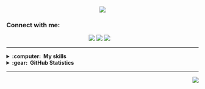 <h1 align="center">
  <a href="https://git.io/typing-svg">
    <img src="https://readme-typing-svg.herokuapp.com/?lines=Hello,+There!+👋;I+am+Sahruday+....;Have+a+GoodOne!&center=true&size=30">
  </a>
</h1>

<!-- ### :space_invader: &nbsp;About Me

&nbsp;&nbsp;&nbsp;🧑‍💻 &nbsp;Doing my Masters at  [University of Maryland](https://eng.umd.edu/) in Robotics \
&nbsp;&nbsp;&nbsp;:seedling: &nbsp;Passionate about problem Solving in robotics\
&nbsp;&nbsp;&nbsp;:hammer_and_wrench: &nbsp; Engineer at heart\
&nbsp;&nbsp;&nbsp;:writing_hand: &nbsp; Currently working on UR3e manipulator and TI-RSLK-MAX at [MRC](https://facilities.robotics.umd.edu/ral.html) -->

<h3 align="left">Connect with me:</h3>
<p align="center">
  <a href="https://www.linkedin.com/in/sahruday"><img src="https://img.shields.io/badge/-LinkedIn-0077B5?style=for-the-badge&logo=Linkedin&logoColor=white"/></a> <a href="mailto:sahrudaypatti@gmail.com"><img src="https://img.shields.io/badge/-Email-D14836?style=for-the-badge&logo=Gmail&logoColor=white"/></a>
  <a href="mailto:sahrudayreddy@outlook.com"><img src="https://img.shields.io/badge/Microsoft_Outlook-0078D4?style=for-the-badge&logo=microsoft-outlook&logoColor=white" /></a>&nbsp;&nbsp;&nbsp;&nbsp;
</p>

<hr/>

<details>
  <summary><b>:computer: &nbsp;My skills</b></summary>
  <br/>


<div style="overflow-x: auto; width: 100%;">
  <table style="width: 200%; table-layout: fixed; border-collapse: collapse; white-space: nowrap;">

  <tbody>
  <tr>
      <td>Languages</td>
      <td><img src="https://img.shields.io/badge/c-%2300599C.svg?style=for-the-badge&logo=c&logoColor=white"></td>
      <td><img src="https://img.shields.io/badge/C%2B%2B-00599C?style=for-the-badge&logo=c%2B%2B&logoColor=white"></td>
      <td><img src="https://img.shields.io/badge/Python-3776AB?style=for-the-badge&logo=python&logoColor=white"></td>
      <td><img src="https://img.shields.io/badge/Go-00ADD8?style=for-the-badge&logo=go&logoColor=white"></td>
      <td><img src="https://img.shields.io/badge/matlab-E34F26?style=for-the-badge"></td>
      <td><img src="https://img.shields.io/badge/shell_script-%23121011.svg?style=for-the-badge&logo=gnu-bash&logoColor=white"></td>
      <td><img src="https://img.shields.io/badge/markdown-%23000000.svg?style=for-the-badge&logo=markdown&logoColor=white"></td>
      <td><img src="https://img.shields.io/badge/latex-%23008080.svg?style=for-the-badge&logo=latex&logoColor=white"></td>
      <td><img src="https://img.shields.io/badge/HTML5-E34F26?style=for-the-badge&logo=html5&logoColor=white"></td>
      <td><img src="https://img.shields.io/badge/CSS3-1572B6?style=for-the-badge&logo=css3&logoColor=white"></td>
    </tr>
    <tr>
      <td>Tools</td>
      <td><img src="https://img.shields.io/badge/opencv-%23white.svg?style=for-the-badge&logo=opencv&logoColor=white"/></td>
      <td><img src="https://img.shields.io/badge/ros-%230A0FF9.svg?style=for-the-badge&logo=ros&logoColor=white"/></td>
      <td><img src="https://img.shields.io/badge/git-%23F05033.svg?style=for-the-badge&logo=git&logoColor=white"></td>
      <td><img src="https://img.shields.io/badge/github-%23121011.svg?style=for-the-badge&logo=github&logoColor=white"></td>
      <td><img src="https://img.shields.io/badge/pycharm-143?style=for-the-badge&logo=pycharm&logoColor=black&color=black&labelColor=green"></td>
      <td><img src="https://img.shields.io/badge/VSCODE-007ACC.svg?&style=for-the-badge&logo=appveyor"></td>
      <td><img src="https://img.shields.io/badge/Anaconda-%2344A833.svg?style=for-the-badge&logo=anaconda&logoColor=white"></td>
      <td><img src="https://img.shields.io/badge/CMake-064F8C?style=for-the-badge&logo=cmake&logoColor=white"></td>
    </tr>
    <tr>
      <td>Frameworks</td>
      <td><img src="https://img.shields.io/badge/PyTorch-%23EE4C2C.svg?style=for-the-badge&logo=PyTorch&logoColor=white"></img></td>
      <td><img src="https://img.shields.io/badge/TensorFlow-%23FF6F00.svg?style=for-the-badge&logo=TensorFlow&logoColor=white"></img></td>
      <td><img src="https://img.shields.io/badge/scikit--learn-%23F7931E.svg?style=for-the-badge&logo=scikit-learn&logoColor=white"></img></td>
      <td><img src="https://img.shields.io/badge/SciPy-%230C55A5.svg?style=for-the-badge&logo=scipy&logoColor=%white"></img></td>
      <td><img src="https://img.shields.io/badge/Keras-%23D00000.svg?style=for-the-badge&logo=Keras&logoColor=white"></img></td>
      <td><img src="https://img.shields.io/badge/pandas-%23150458.svg?style=for-the-badge&logo=pandas&logoColor=white"></img></td>
      <td><img src="https://img.shields.io/badge/numpy-%23013243.svg?style=for-the-badge&logo=numpy&logoColor=white"></img></td>
      <td><img src="https://img.shields.io/badge/Matplotlib-%23ffffff.svg?style=for-the-badge&logo=Matplotlib&logoColor=black"></img></td>
    </tr>
    <tr>
      <td>CI</td>
      <td><img src="https://img.shields.io/badge/gitlab%20ci-%23181717.svg?style=for-the-badge&logo=gitlab&logoColor=white"></td>
      <td><img src="https://img.shields.io/badge/travis%20ci-%232B2F33.svg?style=for-the-badge&logo=travis&logoColor=white"></td>
      <td><img src="https://img.shields.io/badge/Codecov-F01F7A?style=for-the-badge&logo=Codecov&logoColor=white"></td> 
      <td><img src="https://img.shields.io/badge/Docker-2CA5E0?style=for-the-badge&logo=docker&logoColor=white"></td>
    </tr>
    <tr>
      <td>OS</td>
      <td><img src="https://img.shields.io/badge/Linux-FCC624?style=for-the-badge&logo=linux&logoColor=black"></td>
      <td><img src="https://img.shields.io/badge/Windows-0078D6?style=for-the-badge&logo=windows&logoColor=white"></td>
      <td><img src="https://img.shields.io/badge/iOS-000000?style=for-the-badge&logo=ios&logoColor=white"></td>
    </tr>
    <tr>
      <td>HardWare</td>
      <td><img src="https://img.shields.io/badge/Raspberry%20Pi-A22846.svg?style=for-the-badge&logo=Raspberry-Pi&logoColor=white"></td>
      <td><img src="https://img.shields.io/badge/Arduino-00979D.svg?style=for-the-badge&logo=Arduino&logoColor=white"></td>
  </tbody>
</table>
</div>
</details>

<details>
  <summary><b>:gear: &nbsp;GitHub Statistics</b></summary>
  <br/>
    <p align="center">
        <img height="137px" src="https://github-readme-streak-stats.herokuapp.com/?user=saahu27&hide_border=true&theme=nightowl" />
    </p>
    <p align="center">
        <img height="137px" src="https://github-readme-stats.vercel.app/api?username=saahu27&hide_title=true&hide_border=true&show_icons=true&include_all_commits=true&count_private=true&line_height=21&theme=nightowl" /> <img height="137px" src="https://github-readme-stats.vercel.app/api/top-langs/?username=saahu27&hide=html&hide_title=true&hide_border=true&layout=compact&langs_count=8&theme=nightowl" />
    </p>
</details>

<hr/>

<p align="right">
<img src="https://komarev.com/ghpvc/?username=saahu27&style=plastic&label=Views"><img>
</p>




